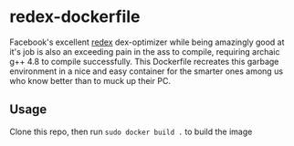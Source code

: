 # redex-dockerfile

Facebook's excellent [redex](https://github.com/facebook/redex) dex-optimizer while being amazingly good at it's job
is also an exceeding pain in the ass to compile, requiring archaic g++ 4.8 to compile successfully. This Dockerfile
recreates this garbage environment in a nice and easy container for the smarter ones among us who know better than
to muck up their PC.

## Usage

Clone this repo, then run `sudo docker build .` to build the image
